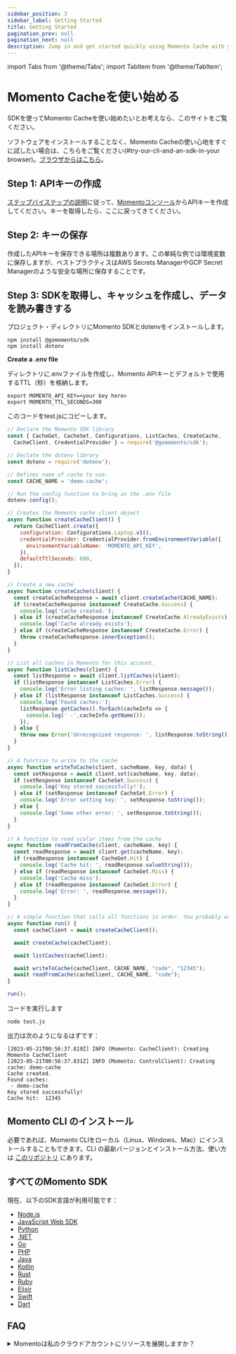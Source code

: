 ```yaml
---
sidebar_position: 3
sidebar_label: Getting Started
title: Getting Started
pagination_prev: null
pagination_next: null
description: Jump in and get started quickly using Momento Cache with your SDK of choice.
---
```


import Tabs from '@theme/Tabs';
import TabItem from '@theme/TabItem';

# Momento Cacheを使い始める

SDKを使ってMomento Cacheを使い始めたいとお考えなら、このサイトをご覧ください。

ソフトウェアをインストールすることなく、Momento Cacheの使い心地をすぐに試したい場合は、こちらをご覧ください(#try-our-cli-and-an-sdk-in-your browser)。[ブラウザからはこちら](#try-our-cli-and-an-sdk-in-your-browser)。

## Step 1: APIキーの作成

[ステップバイステップの説明](./develop/authentication/api-keys.md)に従って、[Momentoコンソール](https://console.gomomento.com)からAPIキーを作成してください。キーを取得したら、ここに戻ってきてください。

## Step 2: キーの保存

作成したAPIキーを保存できる場所は複数あります。この単純な例では環境変数に保存しますが、ベストプラクティスはAWS Secrets ManagerやGCP Secret Managerのような安全な場所に保存することです。

## Step 3: SDKを取得し、キャッシュを作成し、データを読み書きする

<Tabs>
   <TabItem value="node" label="Node.js" default>

プロジェクト・ディレクトリにMomento SDKとdotenvをインストールします。

```cli
npm install @gomomento/sdk
npm install dotenv
```

**Create a .env file**

ディレクトリに.envファイルを作成し、Momento APIキーとデフォルトで使用するTTL（秒）を格納します。

```cli
export MOMENTO_API_KEY=<your key here>
export MOMENTO_TTL_SECONDS=300
```

このコードをtest.jsにコピーします。

```javascript
// Declare the Momento SDK library
const { CacheGet, CacheSet, Configurations, ListCaches, CreateCache,
  CacheClient, CredentialProvider } = require('@gomomento/sdk');

// Declate the dotenv library
const dotenv = require('dotenv');

// Defines name of cache to use.
const CACHE_NAME = 'demo-cache';

// Run the config function to bring in the .env file
dotenv.config();

// Creates the Momento cache client object
async function createCacheClient() {
  return CacheClient.create({
    configuration: Configurations.Laptop.v1(),
    credentialProvider: CredentialProvider.fromEnvironmentVariable({
      environmentVariableName: 'MOMENTO_API_KEY',
    }),
    defaultTtlSeconds: 600,
  });
}

// Create a new cache
async function createCache(client) {
  const createCacheResponse = await client.createCache(CACHE_NAME);
  if (createCacheResponse instanceof CreateCache.Success) {
    console.log('Cache created.');
  } else if (createCacheResponse instanceof CreateCache.AlreadyExists) {
    console.log('Cache already exists');
  } else if (createCacheResponse instanceof CreateCache.Error) {
    throw createCacheResponse.innerException();
  }
}

// List all caches in Momento for this account.
async function listCaches(client) {
  const listResponse = await client.listCaches(client);
  if (listResponse instanceof ListCaches.Error) {
    console.log('Error listing caches: ', listResponse.message());
  } else if (listResponse instanceof ListCaches.Success) {
    console.log('Found caches:');
    listResponse.getCaches().forEach(cacheInfo => {
      console.log(' -',cacheInfo.getName());
    });
  } else {
    throw new Error('Unrecognized response: ', listResponse.toString());
  }
}

// A function to write to the cache
async function writeToCache(client, cacheName, key, data) {
  const setResponse = await client.set(cacheName, key, data);
  if (setResponse instanceof CacheSet.Success) {
    console.log('Key stored successfully!');
  } else if (setResponse instanceof CacheSet.Error) {
    console.log('Error setting key: ', setResponse.toString());
  } else {
    console.log('Some other error: ', setResponse.toString());
  }
}

// A function to read scalar items from the cache
async function readFromCache(client, cacheName, key) {
  const readResponse = await client.get(cacheName, key);
  if (readResponse instanceof CacheGet.Hit) {
    console.log('Cache hit: ', readResponse.valueString());
  } else if (readResponse instanceof CacheGet.Miss) {
    console.log('Cache miss');
  } else if (readResponse instanceof CacheGet.Error) {
    console.log('Error: ', readResponse.message());
  }
}

// A simple function that calls all functions in order. You probably want more error handling.
async function run() {
  const cacheClient = await createCacheClient();

  await createCache(cacheClient);

  await listCaches(cacheClient);

  await writeToCache(cacheClient, CACHE_NAME, "code", "12345");
  await readFromCache(cacheClient, CACHE_NAME, "code");
}

run();
```

コードを実行します

```cli
node test.js
```

出力は次のようになるはずです：

```cli
[2023-05-21T00:56:37.819Z] INFO (Momento: CacheClient): Creating Momento CacheClient
[2023-05-21T00:56:37.831Z] INFO (Momento: ControlClient): Creating cache: demo-cache
Cache created.
Found caches:
 - demo-cache
Key stored successfully!
Cache hit:  12345
```

   </TabItem>
</Tabs>


## Momento CLI のインストール

必要であれば、Momento CLIをローカル（Linux、Windows、Mac）にインストールすることもできます。CLI の最新バージョンとインストール方法、使い方は [このリポジトリ](https://github.com/momentohq/momento-cli) にあります。

## すべてのMomento SDK

現在、以下のSDK言語が利用可能です：

- [Node.js](/sdks/nodejs)
- [JavaScript Web SDK](/sdks/web)
- [Python](/sdks/python)
- [.NET](/sdks/dotnet)
- [Go](/sdks/go)
- [PHP](/sdks/php)
- [Java](/sdks/java)
- [Kotlin](/sdks/kotlin)
- [Rust](/sdks/rust)
- [Ruby](/sdks/ruby)
- [Elixir](/sdks/elixir)
- [Swift](/sdks/swift)
- [Dart](/sdks/dart)

## FAQ

<details>
  <summary>Momentoは私のクラウドアカウントにリソースを展開しますか？</summary>
いいえ、そんなことはありません。Momento Cacheは完全に管理されたAPIベースのサーバーレスサービスで、アプリケーションコード内から呼び出すことができます。
</details>
